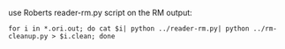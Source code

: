 use Roberts reader-rm.py script on the RM output:

```
for i in *.ori.out; do cat $i| python ../reader-rm.py| python ../rm-cleanup.py > $i.clean; done
```
